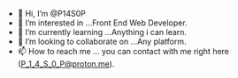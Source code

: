 - 👋 Hi, I’m @P14S0P
- 👀 I’m interested in ...Front End Web Developer.
- 🌱 I’m currently learning ...Anything i can learn.
- 💞️ I’m looking to collaborate on ...Any platform.
- 📫 How to reach me ... you can contact with me right here (P_1_4_S_0_P@proton.me).

<!---
P14S0P/P14S0P is a ✨ special ✨ repository because its `README.md` (this file) appears on your GitHub profile.
You can click the Preview link to take a look at your changes.
--->
